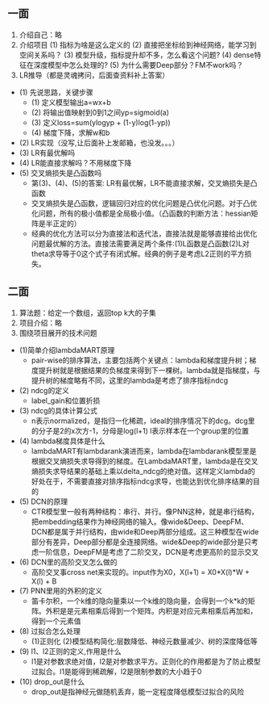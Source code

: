 ## 一面

1. 介绍自己：略
2. 介绍项目
    (1) 指标为啥是这么定义的
    (2) 直接把坐标给到神经网络，能学习到空间关系吗？
    (3) 模型升级，指标提升却不多，怎么看这个问题?
    (4) dense特征在深度模型中怎么处理的?
    (5) 为什么需要Deep部分？FM不work吗？
3. LR推导（都是灵魂拷问，后面查资料补上答案）
-  (1) 先说思路，关键步骤
    - (1) 定义模型输出a=wx+b 
    - (2) 将输出值映射到0到1之间yp=sigmoid(a)
    - (3) 定义loss=sum(ylogyp + (1-y)log(1-yp))
    - (4) 梯度下降，求解w和b
-  (2) LR实现（没写,让后面补上发邮箱，也没发。。。）
-  (3) LR有最优解吗
-  (4) LR能直接求解吗？不用梯度下降
-  (5) 交叉熵损失是凸函数吗
    - 第(3)、(4)、(5)的答案: LR有最优解，LR不能直接求解，交叉熵损失是凸函数
    - 交叉熵损失是凸函数，逻辑回归对应的优化问题是凸优化问题。对于凸优化问题，所有的极小值都是全局极小值。（凸函数的判断方法：hessian矩阵是半正定的）
    - 经典的优化方法可以分为直接法和迭代法，直接法就是能够直接给出优化问题最优解的方法。直接法需要满足两个条件:(1)L函数是凸函数(2)L对theta求导等于0这个式子有闭式解。经典的例子是考虑L2正则的平方损失。

## 二面
1. 算法题：给定一个数组，返回top k大的子集
2. 项目介绍：略
3. 围绕项目展开的技术问题
-  (1)简单介绍lambdaMART原理
    - pair-wise的排序算法，主要包括两个关键点：lambda和梯度提升树；梯度提升树就是根据结果的负梯度来得到下一棵树。lambda就是指梯度，与提升树的梯度略有不同，这里的lambda是考虑了排序指标ndcg
-  (2) ndcg的定义
    - label_gain和位置折损
-  (3) ndcg的具体计算公式
    - n表示normalized，是指归一化稀疏，ideal的排序情况下的dcg。dcg里的分子是2的x次方-1，分母是log(l+1) l表示样本在一个group里的位置
-  (4) lambda梯度具体是什么
    - lambdaMART有lambdarank演进而来，lambda在lambdarank模型里是根据交叉熵损失求导得到的梯度。在LambdaMART里，lambda是在交叉熵损失求导结果的基础上乘以delta_ndcg的绝对值。这样定义lambda的好处在于，不需要直接对排序指标ndcg求导，也能达到优化排序结果的目的
-  (5) DCN的原理
    - CTR模型里一般有两种结构：串行、并行。像PNN这种，就是串行结构，把embedding结果作为神经网络的输入。像wide&Deep、DeepFM、DCN都是属于并行结构，由wide和Deep两部分组成。这三种模型在wide部分有差异，Deep部分都是全连接网络。wide&Deep的wide部分是只考虑一阶信息，DeepFM是考虑了二阶交叉，DCN是考虑更高阶的显示交叉
-  (6) DCN里的高阶交叉怎么做的
    - 高阶交叉事cross net来实现的。input作为X0，X(l+1) = X0*X(l)*W + X(l) + B
-  (7) PNN里用的外积的定义
    - 笛卡尔积，一个k维的隐向量乘以一个k维的隐向量，会得到一个k*k的矩阵。外积是是元素相乘后得到一个矩阵。内积是对应元素相乘后再加和，得到一个元素值
-  (8) 过拟合怎么处理
    - (1)正则化 (2)模型结构简化:层数降低、神经元数量减少、树的深度降低等
-  (9) l1、l2正则的定义,作用是什么
    - l1是对参数求绝对值，l2是对参数求平方。正则化的作用都是为了防止模型过拟合。l1是能得到稀疏解，l2是限制参数的大小趋于0
-  (10) drop_out是什么
    - drop_out是指神经元做随机丢弃，能一定程度降低模型过拟合的风险

